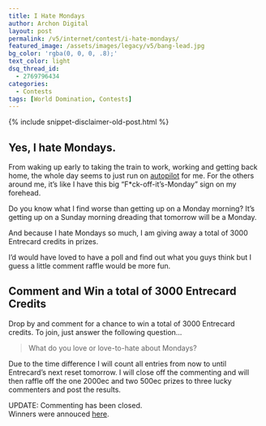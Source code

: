 ```yaml
---
title: I Hate Mondays
author: Archon Digital
layout: post
permalink: /v5/internet/contest/i-hate-mondays/
featured_image: /assets/images/legacy/v5/bang-lead.jpg
bg_color: 'rgba(0, 0, 0, .8);'
text_color: light
dsq_thread_id:
  - 2769796434
categories:
  - Contests
tags: [World Domination, Contests]
---
```

{% include snippet-disclaimer-old-post.html %}

## Yes, I hate Mondays.

From waking up early to taking the train to work, working and getting back home, the whole day seems to just run on <a href="http://www.imdb.com/title/tt0389860/" target="_blank">autopilot</a> for me. For the others around me, it&#8217;s like I have this big &#8220;F*ck-off-it&#8217;s-Monday&#8221; sign on my forehead.

Do you know what I find worse than getting up on a Monday morning?<!--more--> It&#8217;s getting up on a Sunday morning dreading that tomorrow will be a Monday.

And because I hate Mondays so much, I am giving away a total of 3000 Entrecard credits in prizes.

I&#8217;d would have loved to have a poll and find out what you guys think but I guess a little comment raffle would be more fun.

## Comment and Win a total of 3000 Entrecard Credits

Drop by and comment for a chance to win a total of 3000 Entrecard credits. To join, just answer the following question&#8230;

> What do you love or love-to-hate about Mondays?

Due to the time difference I will count all entries from now to until Entrecard&#8217;s next reset tomorrow. I will close off the commenting and will then raffle off the one 2000ec and two 500ec prizes to three lucky commenters and post the results.

<span class="attention">UPDATE: Commenting has been closed.<br /> Winners were annouced <a href="{{ site.baseurl }}/2008/04/16/i-hate-mondays-results/">here</a>.</span>